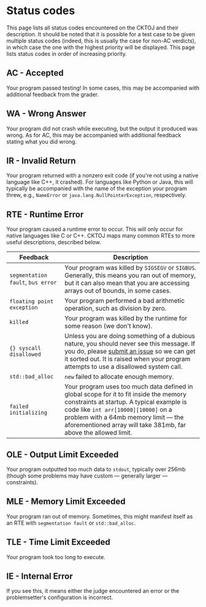 # Status codes

This page lists all status codes encountered on the CKTOJ and their description. It should be noted that it is possible for a test case to be given multiple status codes (indeed, this is usually the case for non-AC verdicts), in which case the one with the highest priority will be displayed. This page lists status codes in order of increasing priority.

## AC - Accepted

Your program passed testing! In some cases, this may be accompanied with additional feedback from the grader.

## WA - Wrong Answer

Your program did not crash while executing, but the output it produced was wrong. As for AC, this may be accompanied with additional feedback stating what you did wrong.

## IR - Invalid Return

Your program returned with a nonzero exit code (if you're not using a native language like C++, it crashed). For languages like Python or Java, this will typically be accompanied with the name of the exception your program threw, e.g., `NameError` or `java.lang.NullPointerException`, respectively.

## RTE - Runtime Error

Your program caused a runtime error to occur. This will only occur for native languages like C or C++. CKTOJ maps many common RTEs to more useful descriptions, described below.

| Feedback | Description |
|----------|-------------|
| `segmentation fault`, `bus error` | Your program was killed by `SIGSEGV` or `SIGBUS`. Generally, this means you ran out of memory, but it can also mean that you are accessing arrays out of bounds, in some cases. |
| `floating point exception` | Your program performed a bad arithmetic operation, such as division by zero. |
| `killed` | Your program was killed by the runtime for some reason (we don't know). |
| `{} syscall disallowed` | Unless you are doing something of a dubious nature, you should never see this message. If you do, please [submit an issue](https://github.com/VNOI-Admin/judge-server/issues) so we can get it sorted out. It is raised when your program attempts to use a disallowed system call. |
| `std::bad_alloc` | `new` failed to allocate enough memory. |
| `failed initializing` | Your program uses too much data defined in global scope for it to fit inside the memory constraints at startup. A typical example is code like `int arr[10000][10000]` on a problem with a 64mb memory limit — the aforementioned array will take 381mb, far above the allowed limit. |

## OLE - Output Limit Exceeded

Your program outputted too much data to `stdout`, typically over 256mb (though some problems may have custom — generally larger — constraints).

## MLE - Memory Limit Exceeded

Your program ran out of memory. Sometimes, this might manifest itself as an RTE with `segmentation fault` or `std::bad_alloc`.

## TLE - Time Limit Exceeded

Your program took too long to execute.

## IE - Internal Error

If you see this, it means either the judge encountered an error or the problemsetter's configuration is incorrect.
